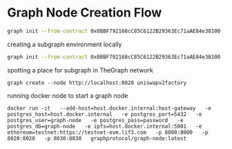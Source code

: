 # Graph Node Creation Flow

```bash
graph init --from-contract 0x0BBF792168cC85C6122B29363Ec71aAE84e38100 --node  http://localhost:8030 --network testnet
```

creating a subgraph environment locally
```bash
graph init --from-contract 0x0BBF792168cC85C6122B29363Ec71aAE84e38100 --node  http://localhost:8030 --network testnet
```

spotting a place for subgraph in TheGraph network
```
graph create --node http://localhost:8020 uniswapv2factory
```

running docker node to start a graph node
```
docker run -it   --add-host=host.docker.internal:host-gateway   -e postgres_host=host.docker.internal   -e postgres_port=5432   -e postgres_user=graph-node   -e postgres_pass=password   -e postgres_db=graph-node   -e ipfs=host.docker.internal:5001   -e ethereum=testnet:https://testnet-evm.lif3.com   -p 8000:8000   -p 8020:8020   -p 8030:8030   graphprotocol/graph-node:latest
```
